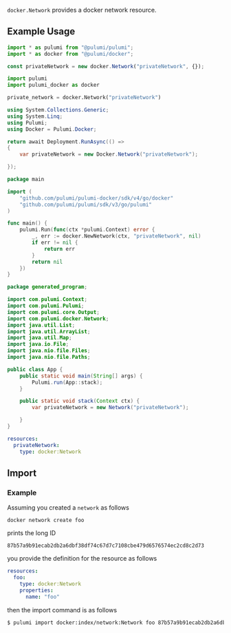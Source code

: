 <!-- Bug: Type and Name are switched -->
`docker.Network` provides a docker network resource.

## Example Usage

<!--Start PulumiCodeChooser -->
```typescript
import * as pulumi from "@pulumi/pulumi";
import * as docker from "@pulumi/docker";

const privateNetwork = new docker.Network("privateNetwork", {});
```
```python
import pulumi
import pulumi_docker as docker

private_network = docker.Network("privateNetwork")
```
```csharp
using System.Collections.Generic;
using System.Linq;
using Pulumi;
using Docker = Pulumi.Docker;

return await Deployment.RunAsync(() => 
{
    var privateNetwork = new Docker.Network("privateNetwork");

});
```
```go
package main

import (
	"github.com/pulumi/pulumi-docker/sdk/v4/go/docker"
	"github.com/pulumi/pulumi/sdk/v3/go/pulumi"
)

func main() {
	pulumi.Run(func(ctx *pulumi.Context) error {
		_, err := docker.NewNetwork(ctx, "privateNetwork", nil)
		if err != nil {
			return err
		}
		return nil
	})
}
```
```java
package generated_program;

import com.pulumi.Context;
import com.pulumi.Pulumi;
import com.pulumi.core.Output;
import com.pulumi.docker.Network;
import java.util.List;
import java.util.ArrayList;
import java.util.Map;
import java.io.File;
import java.nio.file.Files;
import java.nio.file.Paths;

public class App {
    public static void main(String[] args) {
        Pulumi.run(App::stack);
    }

    public static void stack(Context ctx) {
        var privateNetwork = new Network("privateNetwork");

    }
}
```
```yaml
resources:
  privateNetwork:
    type: docker:Network
```
<!--End PulumiCodeChooser -->

## Import

### Example

Assuming you created a `network` as follows

```shell
docker network create foo
````

prints the long ID

```text
87b57a9b91ecab2db2a6dbf38df74c67d7c7108cbe479d6576574ec2cd8c2d73
```

you provide the definition for the resource as follows

```yaml
resources:
  foo:
    type: docker:Network
    properties:
      name: "foo"
```

then the import command is as follows

```sh
$ pulumi import docker:index/network:Network foo 87b57a9b91ecab2db2a6dbf38df74c67d7c7108cbe479d6576574ec2cd8c2d73
```

